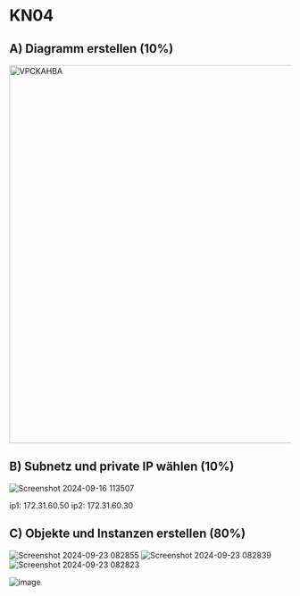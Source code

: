 # KN04

## A) Diagramm erstellen (10%)

<img width="677" alt="VPCKAHBA" src="https://github.com/user-attachments/assets/4b5653a1-3f9c-42bb-ae74-f94228a48724">

## B) Subnetz und private IP wählen (10%)

![Screenshot 2024-09-16 113507](https://github.com/user-attachments/assets/1b00b117-1ba4-4dfa-8adf-8ff1f754aa49)

ip1: 172.31.60.50
ip2: 172.31.60.30

## C) Objekte und Instanzen erstellen (80%)

![Screenshot 2024-09-23 082855](https://github.com/user-attachments/assets/67e386d1-87c2-4a42-b406-36905c69dce1)
![Screenshot 2024-09-23 082839](https://github.com/user-attachments/assets/5d1406f5-5924-46b4-aed9-c244aa6a7d54)
![Screenshot 2024-09-23 082823](https://github.com/user-attachments/assets/d68594fb-d196-4a69-8482-89bb1bc210ea)

![image](https://github.com/user-attachments/assets/1c9495b7-43e9-4d49-91b5-468f0bb28baf)
